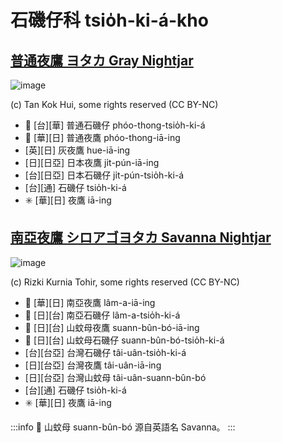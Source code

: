 # 石磯仔科 tsio̍h-ki-á-kho

## [普通夜鷹 ヨタカ Gray Nightjar](https://ebird.org/species/grynig1)

![image](https://inaturalist-open-data.s3.amazonaws.com/photos/1995164/medium.jpg)

(c) Tan Kok Hui, some rights reserved (CC BY-NC)

- 🎯 [台][華] 普通石磯仔 phóo-thong-tsio̍h-ki-á
- 🎯 [華][日] 普通夜鷹 phóo-thong-iā-ing
- [英][日] 灰夜鷹 hue-iā-ing
- [日][日亞] 日本夜鷹 ji̍t-pún-iā-ing
- [台][日亞] 日本石磯仔 ji̍t-pún-tsio̍h-ki-á
- [台][通] 石磯仔 tsio̍h-ki-á
- ✳️ [華][日] 夜鷹 iā-ing

## [南亞夜鷹 シロアゴヨタカ Savanna Nightjar](https://ebird.org/species/savnig1)

![image](https://inaturalist-open-data.s3.amazonaws.com/photos/54773042/medium.jpg)

(c) Rizki Kurnia Tohir, some rights reserved (CC BY-NC)

- 🎯 [華][日] 南亞夜鷹 lâm-a-iā-ing
- 🎯 [日][台] 南亞石磯仔 lâm-a-tsio̍h-ki-á
- 🎯 [日][台] 山蚊母夜鷹 suann-bûn-bó-iā-ing
- 🎯 [日][台] 山蚊母石磯仔 suann-bûn-bó-tsio̍h-ki-á
- [台][台亞] 台灣石磯仔 tâi-uân-tsio̍h-ki-á
- [日][台亞] 台灣夜鷹 tâi-uân-iā-ing
- [日][台亞] 台灣山蚊母 tâi-uân-suann-bûn-bó
- [台][通] 石磯仔 tsio̍h-ki-á
- ✳️ [華][日] 夜鷹 iā-ing

:::info
📍 山蚊母 suann-bûn-bó 源自英語名 Savanna。
:::